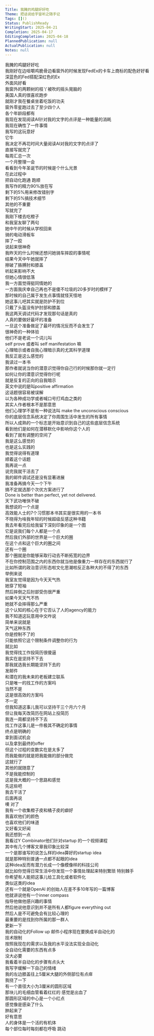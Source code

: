 ```yaml
---
Title: 我腌的鸡腿好好吃
Theme: 把话说给宇宙听之随手记
Tags: []()
Status: PublishReady
WritingStart: 2025-04-21
Completion: 2025-04-17
EditingCompletion: 2025-04-18
PlannedPublication: null
ActualPublication: null
Notes: null
---    
```

我腌的鸡腿好好吃    
我刚好在边咀嚼鸡脆骨边看窗外的时候发现FedEx的卡车上商标的配色好好看  
深蓝色的Fed搭配深红色的Ex    
外面风好看  
我窗外的两颗树的枝丫被吹的摇头晃脑的    
美国人真的很喜欢跑步  
就刚才我在餐桌坐着吃饭的功夫  
窗外零星跑过去了至少四个人  
各个年龄段都有    
我现在发现阅读AI针对我的文字的点评是一种能量的消耗  
我现在确性了一件事情  
我写的这玩意好  
它牛  
我决定不再花时间大量阅读AI对我的文字的点评了  
直接写就完了    
每周汇总一次  
一个月整理一会  
看看到今年圣诞节的时候是个什么光景  
在此过程中  
把自动化跑通 跑顺  
我写作的精力90%放在写  
剩下的5%用来修改错别字  
剩下的5%搞技术细节  
其他的不重要  
写就完了    
我刚下楼去吃橙子  
和我室友聊了两句  
她中午的时候从学校回来  
骑的电动滑板车  
摔了一跤  
说起来很神奇  
我昨天的什么时候还想问她骑车摔跤的事情呢  
结果今天中午她就摔了    
擦破了胳膊肘和膝盖  
听起来影响不大  
但她心情很低落  
我一方面觉得挺同情她的  
一方面我庆幸自己再也不是傻不垃圾的20多岁时的模样了  
那时候的自己属于发生点事情就怪天怪地  
她这事儿吧其实就是防护不到位  
只戴了头盔没有护肘部和膝盖    
我这两天调试代码才发现那句话是真的  
人真的要做好最坏的准备  
一旦这个准备做足了最坏的情况反而不会发生了  
很神奇的一种体验    
他们不是老说一个词儿叫  
self prove 或者叫 self manifestation 嘛  
心理暗示或者自我心理暗示真的尤其科学道理  
我反正是这么感觉的     
我读过一本书  
那作者就说当你的潜意识觉得你自己行的时候那你就一定行  
如何让你的潜意识觉得你行呢  
就是反复的正向的自我暗示  
英文中说的是叫positive affirmation  
这话题很容易被误解  
以为各种成功学或者喊口号打鸡血之类的  
其实人作者根本不是那意思    
他们心理学不是有一种说法叫 make the unconscious conscious  
你的底层信念系统决定了你周围生活中发生的所有事情  
所以人成熟的一个标志是开始意识到自己的这些底层信念系统  
看到他们是如何在潜移默化中影响你这个人的  
看到了就有调整的空间了  
我是这么感觉的  
也是这么实践的  
我觉得说得有道理    
顺着这个话题  
我再说一点  
说完我就干活去了  
我的邮件调试还是没有显著进展  
我准备再搞今天一个下午  
搞不定就选那个次优方案进行了  
Done is better than perfect, yet not delivered.  
天下武功唯快不破    
我想说的一个点是  
高效能人士的7个习惯那本书其实是很实用的一本书  
不晓得为啥我年轻的时候超级反感这种书籍  
我去年看完后给我留下深刻印象的是一个图  
它是说我们每个人都是一个点  
然后我们外部的世界是一个巨大的圈  
在这个点和这个巨大的圈之间  
还有一个圈  
那个圈就是你能够采取行动去不断拓宽的边界  
不在你控制范围之内的东西你就当他是像重力一样存在的东西就行了  
比如所谓的政治意识形态啦文化思潮啦反正各种大的不得了的东西  
举例来说  
我室友觉得是因为今天天气热  
她穿了短袖  
然后摔倒之后肘部受伤很严重  
如果今天天气不热  
她就不会摔得那么严重  
这个认知的核心在于它否认了人的agency的能力  
我不知道这玩意用中文咋说  
简单来说就是  
天气这种东西  
你是控制不了的  
只能依照它这个限制条件调整你的行为    
就比如  
我觉得找工作投简历很傻逼  
我实在是坚持不下去  
那我就选我长期能坚持下去的  
发邮件  
和潜在的我未来的老板建立联系  
只是唯一的找工作的方案吗  
当然不是  
这是很高效的方案吗  
不一定  
但我知道这事儿我可以坚持干三个月六个月  
但让我每天改简历在网站上投简历  
我连一周都坚持不下去  
找工作这事儿是一件极其不确定的事情  
终点是明确的  
拿到面试机会  
以及拿到最终的offer  
但这个过程的变数实在是太多了  
而我能做的就是把我能做的部分做完  
这就行了  
其他的就随意了  
不是我能控制的    
这是我大概的一个思路和感觉  
先这些吧  
我去干活了  
后面再说    
噢 对了  
我有一个收集橙子皮和橘子皮的癖好  
我喜欢他们的颜色  
也喜欢他们的味道  
又好看又好闻    
我还想到一点  
我看过Y Combinator他们针对startup 的一个视频课程  
其中有几个博客文章我印象比较深  
一个是那谁写的说怎么样的idea算好的startup idea  
就是那种特别普通一点都不起眼的idea  
这种idea反而有潜力长成一个像模像样的科技公司  
就比如你觉得日常生活中你发现一个事情处理起来特别繁琐 特别棘手  
你希望有人能把这事儿给工具化或者软件化  
类似这类的idea  
还有一个就是OpenAI 的创始人在差不多10年写的一篇博客  
他就讲说他有一个inner compass  
指导他做他感兴趣的事情  
然后他说他意识到并不是所有人都figure everything out  
然后人是不可避免会有比较心理的  
最重要的是找到你所属的那一群人    
更新一下  
我的自动化的Follow up 邮件小程序现在要换成半自动化的  
技术限制  
按照我现在的需求以及我的水平没法实现全自动化  
全自动化需要的东西有点多  
没大必要  
我看着半自动化的步骤有点头大  
我写字缓解一下自己的情绪    
我的左边膝盖往上5厘米大腿的外侧部位有点痒  
我挠了一下  
有一个直径大小为3厘米的圆形区域  
那块儿的毛细血管看着红红的 感觉是出血了  
那圆形区域的中心是一个小红点  
感觉像是感染了什么  
肿起来了  
好有意思  
人的身体是一个活的有机体  
每个部位每时每刻都在呼吸 跳动     

